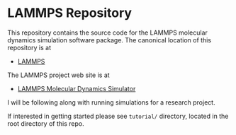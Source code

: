 # LAMMPS Repository

This repository contains the source code for the LAMMPS molecular dynamics simulation software package. The canonical location of this repository is at

- [LAMMPS](https://github.com/lammps/lammps)

The LAMMPS project web site is at 

- [LAMMPS Molecular Dynamics Simulator](https://www.lammps.org/#gsc.tab=0)

I will be following along with running simulations for a research project. 

If interested in getting started please see `tutorial/` directory, located in the root directory of this repo.